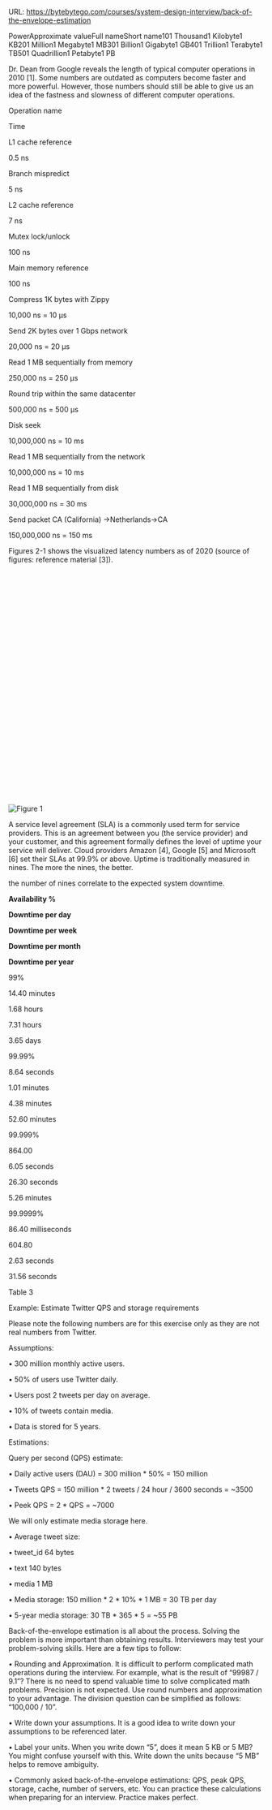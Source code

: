 URL: https://bytebytego.com/courses/system-design-interview/back-of-the-envelope-estimation

PowerApproximate valueFull nameShort name101 Thousand1 Kilobyte1 KB201 Million1 Megabyte1 MB301 Billion1 Gigabyte1 GB401 Trillion1 Terabyte1 TB501 Quadrillion1 Petabyte1 PB


Dr. Dean from Google reveals the length of typical computer operations in 2010 [1]. Some numbers are outdated as computers become faster and more powerful. However, those numbers should still be able to give us an idea of the fastness and slowness of different computer operations.

Operation name

Time

L1 cache reference

0.5 ns

Branch mispredict

5 ns

L2 cache reference

7 ns

Mutex lock/unlock

100 ns

Main memory reference

100 ns

Compress 1K bytes with Zippy

10,000 ns = 10 µs

Send 2K bytes over 1 Gbps network

20,000 ns = 20 µs

Read 1 MB sequentially from memory

250,000 ns = 250 µs

Round trip within the same datacenter

500,000 ns = 500 µs

Disk seek

10,000,000 ns = 10 ms

Read 1 MB sequentially from the network

10,000,000 ns = 10 ms

Read 1 MB sequentially from disk

30,000,000 ns = 30 ms

Send packet CA (California) ->Netherlands->CA

150,000,000 ns = 150 ms


Figures 2-1 shows the visualized latency numbers as of 2020 (source of figures: reference material [3]).

![](data:image/svg+xml,%3csvg%20xmlns=%27http://www.w3.org/2000/svg%27%20version=%271.1%27%20width=%27646%27%20height=%27590%27/%3e)![Figure 1](https://bytebytego.com/images/courses/system-design-interview/back-of-the-envelope-estimation/figure-2-1-E4JWSLDE.svg)


A service level agreement (SLA) is a commonly used term for service providers. This is an agreement between you (the service provider) and your customer, and this agreement formally defines the level of uptime your service will deliver. Cloud providers Amazon [4], Google [5] and Microsoft [6] set their SLAs at 99.9% or above. Uptime is traditionally measured in nines. The more the nines, the better.


the number of nines correlate to the expected system downtime.

**Availability %**

**Downtime per day**

**Downtime per week**

**Downtime per month**

**Downtime per year**

99%

14.40 minutes

1.68 hours

7.31 hours

3.65 days

99.99%

8.64 seconds

1.01 minutes

4.38 minutes

52.60 minutes

99.999%

864.00

6.05 seconds

26.30 seconds

5.26 minutes

99.9999%

86.40 milliseconds

604.80

2.63 seconds

31.56 seconds

Table 3


Example: Estimate Twitter QPS and storage requirements

Please note the following numbers are for this exercise only as they are not real numbers from Twitter.

Assumptions:

•   300 million monthly active users.
    
•   50% of users use Twitter daily.
    
•   Users post 2 tweets per day on average.
    
•   10% of tweets contain media.
    
•   Data is stored for 5 years.
    

Estimations:

Query per second (QPS) estimate:

•   Daily active users (DAU) = 300 million * 50% = 150 million
    
•   Tweets QPS = 150 million * 2 tweets / 24 hour / 3600 seconds = ~3500
    
•   Peek QPS = 2 * QPS = ~7000
    

We will only estimate media storage here.

•   Average tweet size:
    
•   tweet_id 64 bytes
    
•   text 140 bytes
    
•   media 1 MB
    
•   Media storage: 150 million * 2 * 10% * 1 MB = 30 TB per day
    
•   5-year media storage: 30 TB * 365 * 5 = ~55 PB


Back-of-the-envelope estimation is all about the process. Solving the problem is more important than obtaining results. Interviewers may test your problem-solving skills. Here are a few tips to follow:

•   Rounding and Approximation. It is difficult to perform complicated math operations during the interview. For example, what is the result of “99987 / 9.1”? There is no need to spend valuable time to solve complicated math problems. Precision is not expected. Use round numbers and approximation to your advantage. The division question can be simplified as follows: “100,000 / 10”.
    
•   Write down your assumptions. It is a good idea to write down your assumptions to be referenced later.
    
•   Label your units. When you write down “5”, does it mean 5 KB or 5 MB? You might confuse yourself with this. Write down the units because “5 MB” helps to remove ambiguity.
    
•   Commonly asked back-of-the-envelope estimations: QPS, peak QPS, storage, cache, number of servers, etc. You can practice these calculations when preparing for an interview. Practice makes perfect.